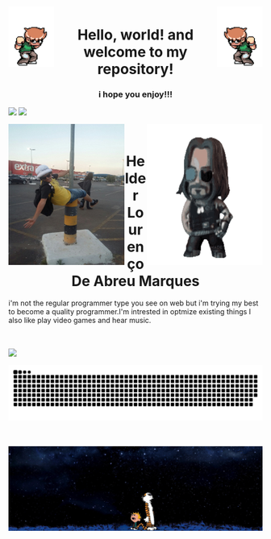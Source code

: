 <div style="margin-left: 50">
  <img align=left alt="gif" height="120px" src="./scott.gif"/>
  <img align="right" alt="GIF" height="120px" src="./rotated.gif"/>
</div>

<h1 align="center">Hello, world! and welcome to my repository!</h1>
  <h3 align="center">i hope you enjoy!!!</h3>

  <a href="https://github.com/F1reFinger"></a>
  <img height="180em" src="https://github-readme-stats.vercel.app/api?username=F1reFinger&show_icons=true&theme=merko&include_all_commits=true&count_private=true"/>
  <img height="180em" src="https://github-readme-stats.vercel.app/api/top-langs/?username=F1reFinger&layout=compact&langs_count=7&theme=merko"/>

<div style="margin-left: 50">
<div align="center">

</div>
  <img align="left" alt="jpg" width="230px" height= "280"src="./IMG-20180917-WA0002.jpg"/>
</div>

<div style="margin-left: 50">
  <img align="right" alt="gif" width="230px" height= "280"src="./breathtaking.gif"/>
</div>

<br>
<h1 align=center>Helder Lourenço De Abreu Marques</h1>
<p>i'm not the regular programmer type you see on web but i'm trying my best to become a quality programmer.I'm intrested in optmize existing things I also like play video games and hear music.</p>

<br>
<br>

<div> 
  <a href="https://www.linkedin.com/in/helder-lourenço-de-abreu-marques-b02093226/" target="_blank"><img src="https://img.shields.io/badge/-LinkedIn-%230077B5?style=for-the-badge&logo=linkedin&logoColor=white" target="_blank"></a> 
 
  ![Snake animation](https://github.com/F1reFinger/F1reFinger/blob/output/github-contribution-grid-snake.svg)
 
</div>
  <br>
  <br>
  <div style="margin-left: 50">
  <img align="center" alt="jpg" src="./50042.jpg"/>
</div>

